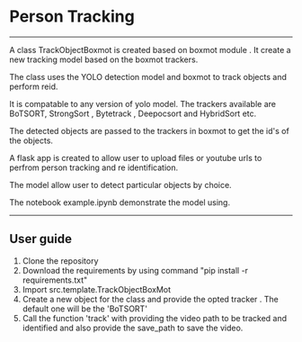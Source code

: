 # Person Tracking

----------------------------------

A class TrackObjectBoxmot is created based on boxmot module .
It create a new tracking model based on the boxmot trackers.

The class uses the YOLO detection model and boxmot to track objects and perform reid.

It is compatable to any version of yolo model.
The trackers available are BoTSORT, StrongSort , Bytetrack , Deepocsort and HybridSort etc.

The detected objects are passed to the trackers in boxmot to get the id's of the objects.

A flask app is created to allow user to upload files or youtube urls to perfrom person tracking and re identification.

The model allow user to detect particular objects by choice.

The notebook example.ipynb demonstrate the model using.

-------

## User guide

1. Clone the repository
2. Download the requirements by using command "pip install -r requirements.txt"
3. Import src.template.TrackObjectBoxMot
4. Create a new object for the class and provide the opted tracker . The default one will be the 'BoTSORT'
5. Call the function 'track' with providing the video path to be tracked and identified and also provide the save_path to save the video.

